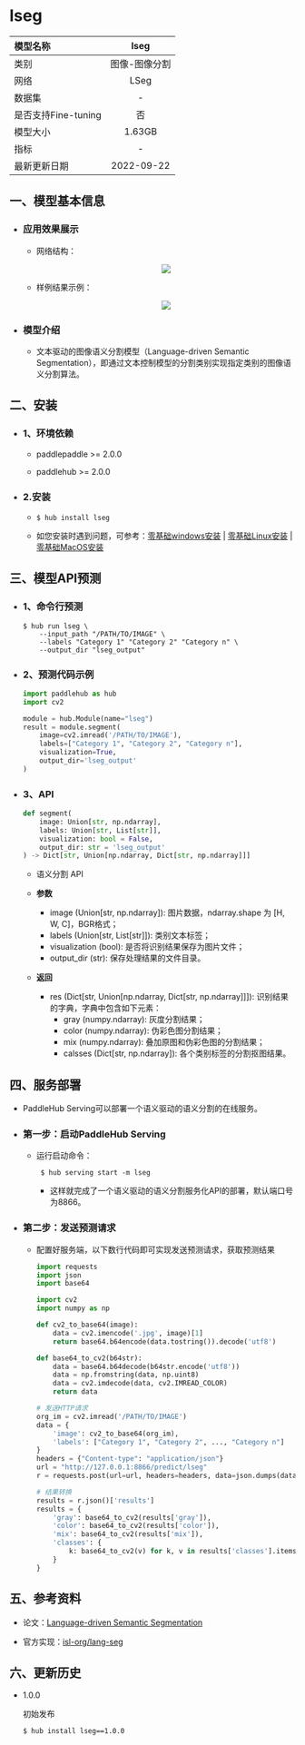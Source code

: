 # lseg
|模型名称|lseg|
| :--- | :---: | 
|类别|图像-图像分割|
|网络|LSeg|
|数据集|-|
|是否支持Fine-tuning|否|
|模型大小|1.63GB|
|指标|-|
|最新更新日期|2022-09-22|


## 一、模型基本信息

- ### 应用效果展示

  - 网络结构：
      <p align="center">
      <img src="https://ai-studio-static-online.cdn.bcebos.com/5617725d3c5640c2b24c27294437d73c83c63f78498e40b5ab2e94d01128c70c" hspace='10'/> <br />
      </p>

  - 样例结果示例：
      <p align="center">
      <img src="https://ai-studio-static-online.cdn.bcebos.com/2168a1e6270c40e896dfc74f2127e964ee8a8c7164aa41e3afafe1657d1e2bba" hspace='10'/>
      </p>

- ### 模型介绍

  - 文本驱动的图像语义分割模型（Language-driven Semantic Segmentation），即通过文本控制模型的分割类别实现指定类别的图像语义分割算法。



## 二、安装

- ### 1、环境依赖

  - paddlepaddle >= 2.0.0

  - paddlehub >= 2.0.0  

- ### 2.安装

    - ```shell
      $ hub install lseg
      ```
    -  如您安装时遇到问题，可参考：[零基础windows安装](../../../../docs/docs_ch/get_start/windows_quickstart.md)
      | [零基础Linux安装](../../../../docs/docs_ch/get_start/linux_quickstart.md) | [零基础MacOS安装](../../../../docs/docs_ch/get_start/mac_quickstart.md)

## 三、模型API预测
  - ### 1、命令行预测

    ```shell
    $ hub run lseg \
        --input_path "/PATH/TO/IMAGE" \
        --labels "Category 1" "Category 2" "Category n" \
        --output_dir "lseg_output" 
    ```

  - ### 2、预测代码示例

    ```python
    import paddlehub as hub
    import cv2

    module = hub.Module(name="lseg")
    result = module.segment(
        image=cv2.imread('/PATH/TO/IMAGE'),
        labels=["Category 1", "Category 2", "Category n"],
        visualization=True,
        output_dir='lseg_output'
    )
    ```
  
  - ### 3、API

    ```python
    def segment(
        image: Union[str, np.ndarray],
        labels: Union[str, List[str]],
        visualization: bool = False,
        output_dir: str = 'lseg_output'
    ) -> Dict[str, Union[np.ndarray, Dict[str, np.ndarray]]]
    ```

    - 语义分割 API

    - **参数**

      * image (Union[str, np.ndarray]): 图片数据，ndarray.shape 为 \[H, W, C\]，BGR格式；
      * labels (Union[str, List[str]]): 类别文本标签；
      * visualization (bool): 是否将识别结果保存为图片文件；
      * output\_dir (str): 保存处理结果的文件目录。

    - **返回**

      * res (Dict[str, Union[np.ndarray, Dict[str, np.ndarray]]]): 识别结果的字典，字典中包含如下元素：
        * gray (numpy.ndarray): 灰度分割结果；
        * color (numpy.ndarray): 伪彩色图分割结果；
        * mix (numpy.ndarray): 叠加原图和伪彩色图的分割结果；
        * calsses (Dict[str, np.ndarray]): 各个类别标签的分割抠图结果。

## 四、服务部署

- PaddleHub Serving可以部署一个语义驱动的语义分割的在线服务。

- ### 第一步：启动PaddleHub Serving

  - 运行启动命令：
  
    ```shell
     $ hub serving start -m lseg
    ```

    - 这样就完成了一个语义驱动的语义分割服务化API的部署，默认端口号为8866。

- ### 第二步：发送预测请求

  - 配置好服务端，以下数行代码即可实现发送预测请求，获取预测结果

    ```python
    import requests
    import json
    import base64

    import cv2
    import numpy as np

    def cv2_to_base64(image):
        data = cv2.imencode('.jpg', image)[1]
        return base64.b64encode(data.tostring()).decode('utf8')

    def base64_to_cv2(b64str):
        data = base64.b64decode(b64str.encode('utf8'))
        data = np.fromstring(data, np.uint8)
        data = cv2.imdecode(data, cv2.IMREAD_COLOR)
        return data

    # 发送HTTP请求
    org_im = cv2.imread('/PATH/TO/IMAGE')
    data = {
        'image': cv2_to_base64(org_im),
        'labels': ["Category 1", "Category 2", ..., "Category n"]
    }
    headers = {"Content-type": "application/json"}
    url = "http://127.0.0.1:8866/predict/lseg"
    r = requests.post(url=url, headers=headers, data=json.dumps(data))

    # 结果转换
    results = r.json()['results']
    results = {
        'gray': base64_to_cv2(results['gray']),
        'color': base64_to_cv2(results['color']),
        'mix': base64_to_cv2(results['mix']),
        'classes': {
            k: base64_to_cv2(v) for k, v in results['classes'].items()
        }
    }
    ```

## 五、参考资料

* 论文：[Language-driven Semantic Segmentation](https://arxiv.org/abs/2201.03546)

* 官方实现：[isl-org/lang-seg](https://github.com/isl-org/lang-seg)

## 六、更新历史

* 1.0.0

  初始发布

  ```shell
  $ hub install lseg==1.0.0
  ```